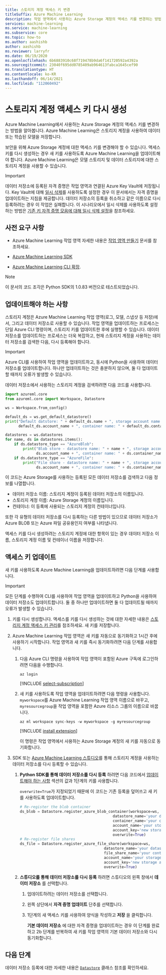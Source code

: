 ```yaml
---
title: 스토리지 계정 액세스 키 변경
titleSuffix: Azure Machine Learning
description: 작업 영역에서 사용하는 Azure Storage 계정의 액세스 키를 변경하는 방법을 알아봅니다. Azure Machine Learning은 Azure Storage 계정을 사용하여 데이터 및 모델을 저장합니다.
services: machine-learning
ms.service: machine-learning
ms.subservice: core
ms.topic: how-to
ms.author: aashishb
author: aashishb
ms.reviewer: larryfr
ms.date: 06/19/2020
ms.openlocfilehash: 6b6883910c68f719478b9da6f141720592a4392a
ms.sourcegitcommit: 23040f695dd0785409ab964613fabca1645cef90
ms.translationtype: HT
ms.contentlocale: ko-KR
ms.lasthandoff: 06/14/2021
ms.locfileid: "112060492"
---
```

# <a name="regenerate-storage-account-access-keys"></a>스토리지 계정 액세스 키 다시 생성


Azure Machine Learning에서 사용하는 Azure Storage 계정의 액세스 키를 변경하는 방법을 알아봅니다. Azure Machine Learning은 스토리지 계정을 사용하여 데이터 또는 학습된 모델을 저장합니다.

보안을 위해 Azure Storage 계정에 대한 액세스 키를 변경해야 할 수 있습니다. 액세스 키를 다시 생성하는 경우 새 키를 사용하도록 Azure Machine Learning을 업데이트해야 합니다. Azure Machine Learning은 모델 스토리지 및 데이터 스토리지에 대한 스토리지 계정을 사용할 수 있습니다.

> [!IMPORTANT]
> 데이터 저장소에 등록된 자격 증명은 작업 영역과 연결된 Azure Key Vault에 저장됩니다. Key Vault에 대해 [일시 삭제](../key-vault/general/soft-delete-overview.md)를 사용하도록 설정한 경우 이 문서에서는 자격 증명을 업데이트하는 지침을 제공합니다. 데이터 저장소의 등록을 취소하고 같은 이름으로 다시 등록하려는 경우 이 작업은 실패합니다. 이 시나리오에서 일시 삭제를 사용하도록 설정하는 방법은 [기존 키 자격 증명 모음에 대해 일시 삭제 설정](/azure/key-vault/general/soft-delete-change#turn-on-soft-delete-for-an-existing-key-vault)을 참조하세요.

## <a name="prerequisites"></a>사전 요구 사항

* Azure Machine Learning 작업 영역 자세한 내용은 [작업 영역 만들기](how-to-manage-workspace.md) 문서를 참조하세요.

* [Azure Machine Learning SDK](/python/api/overview/azure/ml/install)

* [Azure Machine Learning CLI 확장](reference-azure-machine-learning-cli.md).

> [!NOTE]
> 이 문서의 코드 조각은 Python SDK의 1.0.83 버전으로 테스트되었습니다.

<a id="whattoupdate"></a> 

## <a name="what-needs-to-be-updated"></a>업데이트해야 하는 사항

스토리지 계정은 Azure Machine Learning 작업 영역(로그, 모델, 스냅샷 등 저장)에서, 그리고 데이터 저장소로 사용할 수 있습니다. 작업 영역을 업데이트하는 프로세스는 단일 Azure CLI 명령이며, 스토리지 키를 업데이트한 후에 실행할 수 있습니다. 데이터 저장소를 업데이트하는 프로세스는 더욱 복잡하고, 현재 스토리지 계정을 사용하는 데이터 저장소를 검색한 다음, 다시 등록해야 합니다.

> [!IMPORTANT]
> Azure CLI를 사용하여 작업 영역을 업데이트하고, 동시에 Python을 사용하여 데이터 저장소를 업데이트합니다. 하나만 업데이트하는 것은 충분하지 않으며, 둘 다 업데이트할 때까지 오류가 발생할 수 있습니다.

데이터 저장소에서 사용하는 스토리지 계정을 검색하려면 다음 코드를 사용합니다.

```python
import azureml.core
from azureml.core import Workspace, Datastore

ws = Workspace.from_config()

default_ds = ws.get_default_datastore()
print("Default datstore: " + default_ds.name + ", storage account name: " +
      default_ds.account_name + ", container name: " + default_ds.container_name)

datastores = ws.datastores
for name, ds in datastores.items():
    if ds.datastore_type == "AzureBlob":
        print("Blob store - datastore name: " + name + ", storage account name: " +
              ds.account_name + ", container name: " + ds.container_name)
    if ds.datastore_type == "AzureFile":
        print("File share - datastore name: " + name + ", storage account name: " +
              ds.account_name + ", container name: " + ds.container_name)
```

이 코드는 Azure Storage를 사용하는 등록된 모든 데이터 저장소를 검색하고 다음 정보를 나열합니다.

* 데이터 저장소 이름: 스토리지 계정이 등록된 데이터 저장소의 이름입니다.
* 스토리지 계정 이름: Azure Storage 계정의 이름입니다.
* 컨테이너: 이 등록에 사용되는 스토리지 계정의 컨테이너입니다.

또한 각 유형의 데이터 저장소를 다시 등록하는 다른 방법이 있으므로 데이터 저장소가 Azure BLOB 또는 Azure 파일 공유용인지 여부를 나타냅니다.

액세스 키를 다시 생성하려는 스토리지 계정에 대한 항목이 있는 경우 데이터 저장소 이름, 스토리지 계정 이름 및 컨테이너 이름을 저장합니다.

## <a name="update-the-access-key"></a>액세스 키 업데이트

새 키를 사용하도록 Azure Machine Learning을 업데이트하려면 다음 단계를 사용합니다.

> [!IMPORTANT]
> 모든 단계를 수행하여 CLI를 사용하여 작업 영역을 업데이트하고 Python을 사용하여 데이터 저장소도 업데이트합니다. 둘 중 하나만 업데이트하면 둘 다 업데이트될 때까지 오류가 발생할 수 있습니다.

1. 키를 다시 생성합니다. 액세스를 키를 다시 생성하는 것에 대한 자세한 내용은 [스토리지 계정 액세스 키 관리](../storage/common/storage-account-keys-manage.md)를 참조하세요. 새 키를 저장합니다.

1. Azure Machine Learning 작업 영역은 새 키를 자동으로 동기화하고 1시간 후에 사용하기 시작합니다. 작업 영역과 새 키를 즉시 동기화하려면 다음 단계를 사용합니다.

    1. 다음 Azure CLI 명령을 사용하여 작업 영역이 포함된 Azure 구독에 로그인하려면 다음을 수행합니다.

        ```azurecli-interactive
        az login
        ```

        [!INCLUDE [select-subscription](../../includes/machine-learning-cli-subscription.md)]

    1. 새 키를 사용하도록 작업 영역을 업데이트하려면 다음 명령을 사용합니다. `myworkspace`를 Azure Machine Learning 작업 영역 이름으로 바꾸고, `myresourcegroup`을 작업 영역을 포함한 Azure 리소스 그룹의 이름으로 바꿉니다.

        ```azurecli-interactive
        az ml workspace sync-keys -w myworkspace -g myresourcegroup
        ```

        [!INCLUDE [install extension](../../includes/machine-learning-service-install-extension.md)]

        이 명령은 작업 영역에서 사용하는 Azure Storage 계정의 새 키를 자동으로 동기화합니다.

1. SDK 또는 [Azure Machine Learning 스튜디오](https://ml.azure.com)를 통해 스토리지 계정을 사용하는 데이터 저장소를 다시 등록할 수 있습니다.
    1. **Python SDK를 통해 데이터 저장소를 다시 등록** 하려면 다음 코드에서 [업데이트해야 하는 사항](#whattoupdate) 섹션의 값과 1단계의 키를 사용합니다. 
    
        `overwrite=True`가 지정되었기 때문에 이 코드는 기존 등록을 덮어쓰고 새 키를 사용하도록 업데이트합니다.
    
        ```python
        # Re-register the blob container
        ds_blob = Datastore.register_azure_blob_container(workspace=ws,
                                                  datastore_name='your datastore name',
                                                  container_name='your container name',
                                                  account_name='your storage account name',
                                                  account_key='new storage account key',
                                                  overwrite=True)
        # Re-register file shares
        ds_file = Datastore.register_azure_file_share(workspace=ws,
                                              datastore_name='your datastore name',
                                              file_share_name='your container name',
                                              account_name='your storage account name',
                                              account_key='new storage account key',
                                              overwrite=True)
        
        ```
    
    1. **스튜디오를 통해 데이터 저장소를 다시 등록** 하려면 스튜디오의 왼쪽 창에서 **데이터 저장소** 를 선택합니다. 
        1. 업데이트하려는 데이터 저장소를 선택합니다.
        1. 왼쪽 상단에서 **자격 증명 업데이트** 단추를 선택합니다. 
        1. 1단계의 새 액세스 키를 사용하여 양식을 작성하고 **저장** 을 클릭합니다.
        
            **기본 데이터 저장소** 에 대한 자격 증명을 업데이트하는 경우 이 단계를 완료하고 2b 단계를 반복하여 새 키를 작업 영역의 기본 데이터 저장소와 다시 동기화합니다. 

## <a name="next-steps"></a>다음 단계

데이터 저장소 등록에 대한 자세한 내용은 [`Datastore`](/python/api/azureml-core/azureml.core.datastore%28class%29) 클래스 참조를 확인하세요.
